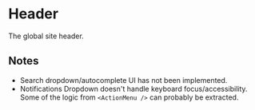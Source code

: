 # Header

The global site header.

## Notes

- Search dropdown/autocomplete UI has not been implemented.
- Notifications Dropdown doesn't handle keyboard focus/accessibility. Some of the logic from `<ActionMenu />` can probably be extracted.
